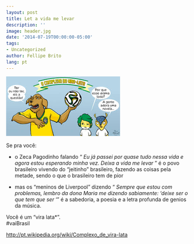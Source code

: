 ```yaml
---
layout: post
title: Let a vida me levar
description: ''
image: header.jpg
date: '2014-07-19T00:00:00-05:00'
tags:
- Uncategorized
author: Fellipe Brito
lang: pt
---
```


[![images](/img/posts/2014/07/images.jpeg)](/img/posts/2014/07/images.jpeg)

Se pra você:

  * o Zeca Pagodinho falando “ _Eu já passei por quase tudo nessa vida e agora estou esperando minha vez. Deixa a vida me levar_ ” é o povo brasileiro vivendo do “jeitinho” brasileiro, fazendo as coisas pela metade, sendo o que o brasileiro tem de pior

  * mas os “meninos de Liverpool” dizendo “ _Sempre que estou com problemas, lembro da dona Maria me dizendo sabiamente: ‘deixe ser o que tem que ser_ ‘” é a sabedoria, a poesia e a letra profunda de genios da música.

Você é um “vira lata*”.  
#vaiBrasil

<http://pt.wikipedia.org/wiki/Complexo_de_vira-lata>

